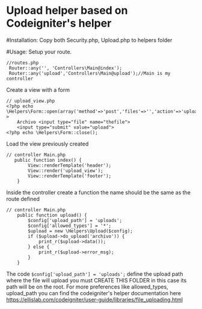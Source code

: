 # Upload helper based on Codeigniter's helper

#Installation:
Copy both Security.php, Upload.php to helpers folder

#Usage:
Setup your route. 
```
//routes.php
 Router::any('', 'Controllers\Main@index');
 Router::any('upload','Controllers\Main@upload');//Main is my controller
```
Create a view with a form

```
// upload_view.php
<?php echo \Helpers\Form::open(array('method'=>'post','files'=>'','action'=>'upload'));?>
    Archivo <input type="file" name="thefile">
    <input type="submit" value="upload">
<?php echo \Helpers\Form::close(); 
```
Load the view previously created 
```
// controller Main.php
   public function index() {
        View::renderTemplate('header');
        View::render('upload_view');
        View::renderTemplate('footer');
    }
```

Inside the controller create a function the name should be the same as the route defined
```
// controller Main.php
    public function upload() {
        $config['upload_path'] = 'uploads';
        $config['allowed_types'] = '*';
        $upload = new \Helpers\Upload($config);
        if ($upload->do_upload('archivo')) {
            print_r($upload->data());
        } else {
            print_r($upload->error_msg);
        }
    }
```

The code  ``` $config['upload_path'] = 'uploads'; ``` define the upload path where the file will upload
you must CREATE THIS FOLDER in this case its path will be on the root.
For more preferences like allowed_types, upload_path you can find the codeigniter's helper documentation here
https://ellislab.com/codeigniter/user-guide/libraries/file_uploading.html
